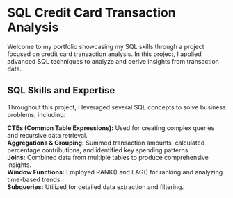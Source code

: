 # SQL Credit Card Transaction Analysis
Welcome to my portfolio showcasing my SQL skills through a project focused on credit card transaction analysis. In this project, I applied advanced SQL techniques to analyze and derive insights from transaction data.

## SQL Skills and Expertise
Throughout this project, I leveraged several SQL concepts to solve business problems, including:

**CTEs (Common Table Expressions):** Used for creating complex queries and recursive data retrieval.  
**Aggregations & Grouping:** Summed transaction amounts, calculated percentage contributions, and identified key spending patterns.  
**Joins:** Combined data from multiple tables to produce comprehensive insights.  
**Window Functions:** Employed RANK() and LAG() for ranking and analyzing time-based trends.  
**Subqueries:** Utilized for detailed data extraction and filtering.
